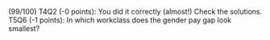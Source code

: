 (99/100) T4Q2 (-0 points): You did it correctly (almost!) Check the solutions. T5Q6 (-1 points): In which workclass does the gender pay gap look smallest?

